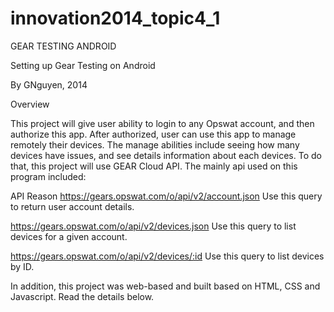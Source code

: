 innovation2014_topic4_1
=======================

GEAR TESTING ANDROID

Setting up Gear Testing on Android

By GNguyen, 2014

Overview 

This project will give user ability to login to any Opswat account, and then authorize this app. After authorized, user can use this app to manage remotely their devices. The manage abilities include seeing how many devices have issues, and see details information about each devices.
To do that, this project will use GEAR Cloud API. The mainly api used on this program included:

API	Reason
https://gears.opswat.com/o/api/v2/account.json  	Use this query to return user account details.

https://gears.opswat.com/o/api/v2/devices.json	        Use this query to list devices for a given account.

https://gears.opswat.com/o/api/v2/devices/:id          	Use this query to list devices by ID.

In addition, this project was web-based and built based on HTML, CSS and Javascript. Read the details below.

